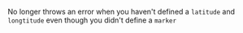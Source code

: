 No longer throws an error when you haven't defined a `latitude` and `longtitude` even though you
didn't define a `marker`
